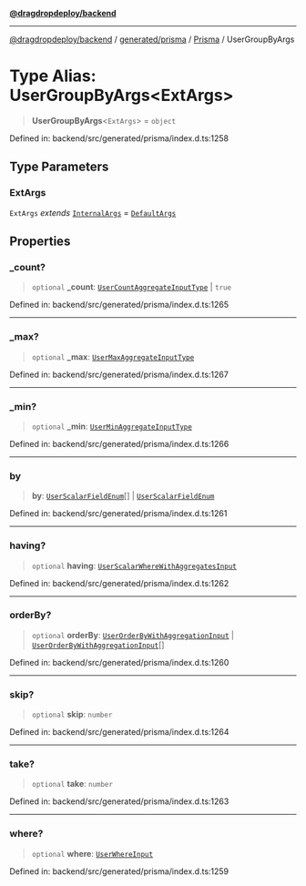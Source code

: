 [**@dragdropdeploy/backend**](../../../../../README.md)

***

[@dragdropdeploy/backend](../../../../../README.md) / [generated/prisma](../../../README.md) / [Prisma](../README.md) / UserGroupByArgs

# Type Alias: UserGroupByArgs\<ExtArgs\>

> **UserGroupByArgs**\<`ExtArgs`\> = `object`

Defined in: backend/src/generated/prisma/index.d.ts:1258

## Type Parameters

### ExtArgs

`ExtArgs` *extends* [`InternalArgs`](../../../runtime/library/type-aliases/InternalArgs.md) = [`DefaultArgs`](../../../runtime/library/type-aliases/DefaultArgs.md)

## Properties

### \_count?

> `optional` **\_count**: [`UserCountAggregateInputType`](UserCountAggregateInputType.md) \| `true`

Defined in: backend/src/generated/prisma/index.d.ts:1265

***

### \_max?

> `optional` **\_max**: [`UserMaxAggregateInputType`](UserMaxAggregateInputType.md)

Defined in: backend/src/generated/prisma/index.d.ts:1267

***

### \_min?

> `optional` **\_min**: [`UserMinAggregateInputType`](UserMinAggregateInputType.md)

Defined in: backend/src/generated/prisma/index.d.ts:1266

***

### by

> **by**: [`UserScalarFieldEnum`](UserScalarFieldEnum.md)[] \| [`UserScalarFieldEnum`](UserScalarFieldEnum.md)

Defined in: backend/src/generated/prisma/index.d.ts:1261

***

### having?

> `optional` **having**: [`UserScalarWhereWithAggregatesInput`](UserScalarWhereWithAggregatesInput.md)

Defined in: backend/src/generated/prisma/index.d.ts:1262

***

### orderBy?

> `optional` **orderBy**: [`UserOrderByWithAggregationInput`](UserOrderByWithAggregationInput.md) \| [`UserOrderByWithAggregationInput`](UserOrderByWithAggregationInput.md)[]

Defined in: backend/src/generated/prisma/index.d.ts:1260

***

### skip?

> `optional` **skip**: `number`

Defined in: backend/src/generated/prisma/index.d.ts:1264

***

### take?

> `optional` **take**: `number`

Defined in: backend/src/generated/prisma/index.d.ts:1263

***

### where?

> `optional` **where**: [`UserWhereInput`](UserWhereInput.md)

Defined in: backend/src/generated/prisma/index.d.ts:1259
